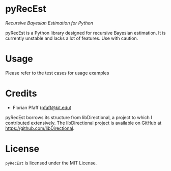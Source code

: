 # pyRecEst

*Recursive Bayesian Estimation for Python*

pyRecEst is a Python library designed for recursive Bayesian estimation. It is currently unstable and lacks a lot of features. Use with caution.

# Usage

Please refer to the test cases for usage examples

# Credits

- Florian Pfaff (pfaff@kit.edu)

pyRecEst borrows its structure from libDirectional, a project to which I contributed extensively. The libDirectional project is available on GitHub at https://github.com/libDirectional.

# License
`pyRecEst` is licensed under the MIT License.
